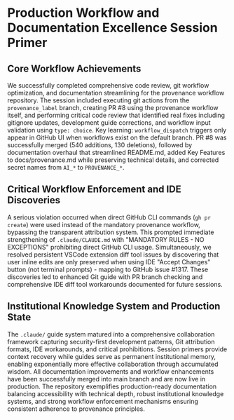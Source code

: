 # Production Workflow and Documentation Excellence Session Primer

## Core Workflow Achievements

We successfully completed comprehensive code review, git workflow optimization, and documentation streamlining for the provenance workflow repository. The session included executing git actions from the `provenance_label` branch, creating PR #8 using the provenance workflow itself, and performing critical code review that identified real fixes including gitignore updates, development guide corrections, and workflow input validation using `type: choice`. Key learning: `workflow_dispatch` triggers only appear in GitHub UI when workflows exist on the default branch. PR #8 was successfully merged (540 additions, 130 deletions), followed by documentation overhaul that streamlined README.md, added Key Features to docs/provenance.md while preserving technical details, and corrected secret names from `AI_*` to `PROVENANCE_*`.

## Critical Workflow Enforcement and IDE Discoveries

A serious violation occurred when direct GitHub CLI commands (`gh pr create`) were used instead of the mandatory provenance workflow, bypassing the transparent attribution system. This prompted immediate strengthening of `.claude/CLAUDE.md` with "MANDATORY RULES - NO EXCEPTIONS" prohibiting direct GitHub CLI usage. Simultaneously, we resolved persistent VSCode extension diff tool issues by discovering that user inline edits are only preserved when using IDE "Accept Changes" button (not terminal prompts) - mapping to GitHub issue #1317. These discoveries led to enhanced Git guide with PR branch checking and comprehensive IDE diff tool workarounds documented for future sessions.

## Institutional Knowledge System and Production State

The `.claude/` guide system matured into a comprehensive collaboration framework capturing security-first development patterns, Git attribution formats, IDE workarounds, and critical prohibitions. Session primers provide context recovery while guides serve as permanent institutional memory, enabling exponentially more effective collaboration through accumulated wisdom. All documentation improvements and workflow enhancements have been successfully merged into main branch and are now live in production. The repository exemplifies production-ready documentation balancing accessibility with technical depth, robust institutional knowledge systems, and strong workflow enforcement mechanisms ensuring consistent adherence to provenance principles.